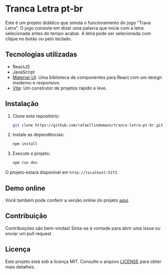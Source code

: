 

# Tranca Letra pt-br

Este é um projeto didático que simula o funcionamento do jogo "Trava Letra". O jogo consiste em dizer uma palavra que inicie com a letra selecionada antes do tempo acabar.
A letra pode ser selecionada com clique no botão ou pelo teclado.

## Tecnologias utilizadas

- ReactJS
- JavaScript
- [Material-UI](https://mui.com/): Uma biblioteca de componentes para React com um design moderno e responsivo.
- [Vite](https://vitejs.dev/): Um construtor de projetos rápido e leve.

## Instalação

1. Clone este repositório:

   ```bash
   git clone https://github.com/rafaellindemann/tranca-letra-pt-br.git
   ```

2. Instale as dependências:

   ```bash
   npm install
   ```

3. Execute o projeto:

   ```bash
   npm run dev
   ```

O projeto estará disponível em `http://localhost:5173`.

## Demo online

Você também pode conferir a versão online do projeto [aqui](https://tranca-letra-pt-br.vercel.app/).

## Contribuição

Contribuições são bem-vindas! Sinta-se à vontade para abrir uma issue ou enviar um pull request.

## Licença

Este projeto está sob a licença MIT. Consulte o arquivo [LICENSE](LICENSE) para obter mais detalhes.

